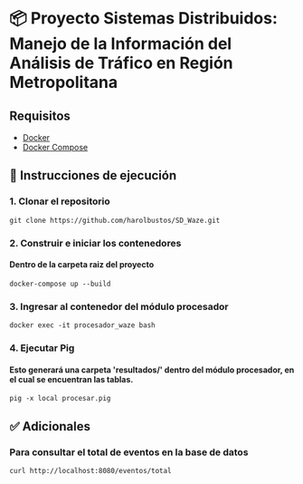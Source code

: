 # 📦 Proyecto Sistemas Distribuidos: Manejo de la Información del Análisis de Tráfico en Región Metropolitana

## Requisitos

- [Docker](https://docs.docker.com/get-docker/)
- [Docker Compose](https://docs.docker.com/compose/)

## 🚀 Instrucciones de ejecución
### 1. Clonar el repositorio
```
git clone https://github.com/harolbustos/SD_Waze.git
```
### 2. Construir e iniciar los contenedores
#### Dentro de la carpeta raiz del proyecto
```
docker-compose up --build
```
### 3. Ingresar al contenedor del módulo procesador
```
docker exec -it procesador_waze bash
```
### 4. Ejecutar Pig
#### Esto generará una carpeta 'resultados/' dentro del módulo procesador, en el cual se encuentran las tablas.
```
pig -x local procesar.pig 
```

## ✅ Adicionales
### Para consultar el total de eventos en la base de datos
``` 
curl http://localhost:8080/eventos/total
```
